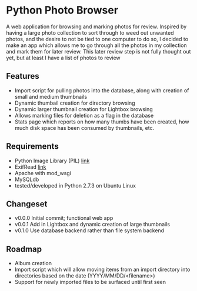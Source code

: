 Python Photo Browser
====================

A web application for browsing and marking photos for review. Inspired by having
a large photo collection to sort through to weed out unwanted photos, and the
desire to not be tied to one computer to do so, I decided to make an app which
allows me to go through all the photos in my collection and mark them for later
review. This later review step is not fully thought out yet, but at least I
have a list of photos to review

Features
--------

* Import script for pulling photos into the database, along with creation of
small and medium thumbnails
* Dynamic thumbail creation for directory browsing
* Dynamic larger thumbnail creation for Lightbox browsing
* Allows marking files for deletion as a flag in the database
* Stats page which reports on how many thumbs have been created, how much disk
space has been consumed by thumbnails, etc.

Requirements
------------

* Python Image Library (PIL) [link](http://www.pythonware.com/products/pil/)
* ExifRead [link](https://pypi.python.org/pypi/ExifRead)
* Apache with mod\_wsgi
* MySQLdb
* tested/developed in Python 2.7.3 on Ubuntu Linux

Changeset
---------

* v0.0.0 Initial commit; functional web app
* v0.0.1 Add in Lightbox and dynamic creation of large thumbnails
* v0.1.0 Use database backend rather than file system backend

Roadmap
-------

* Album creation
* Import script which will allow moving items from an import directory into
directories based on the date (YYYY/MM/DD/&lt;filename&gt;)
* Support for newly imported files to be surfaced until first seen
